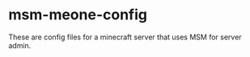 msm-meone-config
================

These are config files for a minecraft server that uses MSM for server admin.
